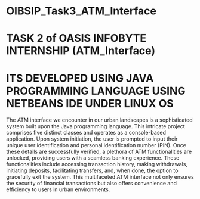 # OIBSIP_Task3_ATM_Interface
# TASK 2 of OASIS INFOBYTE INTERNSHIP (ATM_Interface)
# ITS DEVELOPED USING JAVA PROGRAMMING LANGUAGE USING NETBEANS IDE UNDER LINUX OS

The ATM interface we encounter in our urban landscapes is a sophisticated system built upon the Java programming language. This intricate project comprises five distinct classes and operates as a console-based application. Upon system initiation, the user is prompted to input their unique user identification and personal identification number (PIN). Once these details are successfully verified, a plethora of ATM functionalities are unlocked, providing users with a seamless banking experience. These functionalities include accessing transaction history, making withdrawals, initiating deposits, facilitating transfers, and, when done, the option to gracefully exit the system. This multifaceted ATM interface not only ensures the security of financial transactions but also offers convenience and efficiency to users in urban environments.
